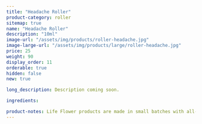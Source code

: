 ```yaml
---
title: "Headache Roller"
product-category: roller
sitemap: true
name: "Headache Roller"
description: "10ml"
image-url: "/assets/img/products/roller-headache.jpg"
image-large-url: "/assets/img/products/large/roller-headache.jpg"
price: 25
weight: 90
display_order: 11
orderable: true
hidden: false
new: true

long_description: Description coming soon.

ingredients:

product-notes: Life Flower products are made in small batches with all-natural and boutique ingredients. Most orders are processed within 3 days of being placed.
---
```

